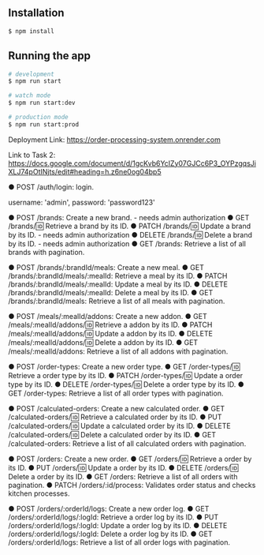 

## Installation

```bash
$ npm install
```

## Running the app

```bash
# development
$ npm run start

# watch mode
$ npm run start:dev

# production mode
$ npm run start:prod
```

Deployment Link:
https://order-processing-system.onrender.com


Link to Task 2:
https://docs.google.com/document/d/1gcKvb6YcIZy07GJCc6P3_OYPzgqsJiXLJ74pOtINjts/edit#heading=h.z6ne0og04bp5

● POST /auth/login: login.

username: 'admin', password: 'password123'


● POST /brands: Create a new brand. - needs admin authorization
● GET /brands/:id: Retrieve a brand by its ID.
● PATCH /brands/:id: Update a brand by its ID. - needs admin authorization
● DELETE /brands/:id: Delete a brand by its ID. - needs admin authorization
● GET /brands: Retrieve a list of all brands with pagination.

● POST /brands/:brandId/meals: Create a new meal.
● GET /brands/:brandId/meals/:mealId: Retrieve a meal by its ID.
● PATCH /brands/:brandId/meals/:mealId: Update a meal by its ID.
● DELETE /brands/:brandId/meals/:mealId: Delete a meal by its ID.
● GET /brands/:brandId/meals: Retrieve a list of all meals with pagination.

● POST /meals/:mealId/addons: Create a new addon.
● GET /meals/:mealId/addons/:id: Retrieve a addon by its ID.
● PATCH /meals/:mealId/addons/:id: Update a addon by its ID.
● DELETE /meals/:mealId/addons/:id: Delete a addon by its ID.
● GET /meals/:mealId/addons: Retrieve a list of all addons with pagination.

● POST /order-types: Create a new order type.
● GET /order-types/:id: Retrieve a order type by its ID.
● PATCH /order-types/:id: Update a order type by its ID.
● DELETE /order-types/:id: Delete a order type by its ID.
● GET /order-types: Retrieve a list of all order types with pagination.

● POST /calculated-orders: Create a new calculated order.
● GET /calculated-orders/:id: Retrieve a calculated order by its ID.
● PUT /calculated-orders/:id: Update a calculated order by its ID.
● DELETE /calculated-orders/:id: Delete a calculated order by its ID.
● GET /calculated-orders: Retrieve a list of all calculated orders with pagination.

● POST /orders: Create a new order.
● GET /orders/:id: Retrieve a order by its ID.
● PUT /orders/:id: Update a order by its ID.
● DELETE /orders/:id: Delete a order by its ID.
● GET /orders: Retrieve a list of all orders with pagination.
● PATCH /orders/:id/process: Validates order status and checks kitchen processes.

● POST /orders/:orderId/logs: Create a new order log.
● GET /orders/:orderId/logs/:logId: Retrieve a order log by its ID.
● PUT /orders/:orderId/logs/:logId: Update a order log by its ID.
● DELETE /orders/:orderId/logs/:logId: Delete a order log by its ID.
● GET /orders/:orderId/logs: Retrieve a list of all order logs with pagination.